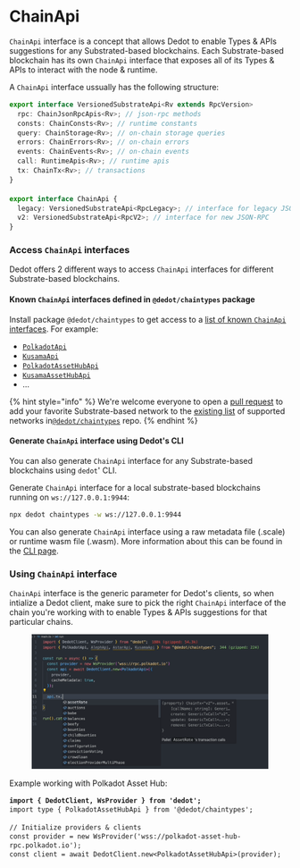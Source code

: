 # ChainApi

`ChainApi` interface is a concept that allows Dedot to enable Types & APIs suggestions for any Substrated-based blockchains. Each Substrate-based blockchain has its own `ChainApi` interface that exposes all of its Types & APIs to interact with the node & runtime.

A `ChainApi` interface ussually has the following structure:

```typescript
export interface VersionedSubstrateApi<Rv extends RpcVersion>
  rpc: ChainJsonRpcApis<Rv>; // json-rpc methods
  consts: ChainConsts<Rv>; // runtime constants
  query: ChainStorage<Rv>; // on-chain storage queries
  errors: ChainErrors<Rv>; // on-chain errors
  events: ChainEvents<Rv>; // on-chain events
  call: RuntimeApis<Rv>; // runtime apis
  tx: ChainTx<Rv>; // transactions
}

export interface ChainApi {
  legacy: VersionedSubstrateApi<RpcLegacy>; // interface for legacy JSON-RPC
  v2: VersionedSubstrateApi<RpcV2>; // interface for new JSON-RPC
}
```

### Access `ChainApi` interfaces

Dedot offers 2 different ways to access `ChainApi` interfaces for different Substrate-based blockchains.

#### Known `ChainApi` interfaces defined in `@dedot/chaintypes` package

Install package `@dedot/chaintypes` to get access to a [list of known `ChainApi` interfaces](https://github.com/dedotdev/chaintypes/blob/main/packages/chaintypes/src/index.ts). For example:

* [`PolkadotApi`](https://github.com/dedotdev/chaintypes/blob/main/packages/chaintypes/src/polkadot/index.d.ts)
* [`KusamaApi`](https://github.com/dedotdev/chaintypes/blob/main/packages/chaintypes/src/kusama/index.d.ts)
* [`PolkadotAssetHubApi`](https://github.com/dedotdev/chaintypes/blob/main/packages/chaintypes/src/polkadot-asset-hub/index.d.ts)
* [`KusamaAssetHubApi`](https://github.com/dedotdev/chaintypes/blob/main/packages/chaintypes/src/kusama-asset-hub/index.d.ts)
* ...

{% hint style="info" %}
We're welcome everyone to open a [pull request](https://github.com/dedotdev/chaintypes/pulls) to add your favorite Substrate-based network to the [existing list](https://github.com/dedotdev/chaintypes/blob/main/scripts/networks.ts) of supported networks in[`@dedot/chaintypes`](https://github.com/dedotdev/chaintypes) repo.
{% endhint %}

#### Generate `ChainApi` interface using Dedot's CLI

You can also generate `ChainApi` interface for any Substrate-based blockchains using `dedot`' CLI.

Generate `ChainApi` interface for a local substrate-based blockchains running on `ws://127.0.0.1:9944`:

```sh
npx dedot chaintypes -w ws://127.0.0.1:9944
```

You can also generate `ChainApi` interface using a raw metadata file (.scale) or runtime wasm file (.wasm). More information about this can be found in the [CLI page](https://docs.dedot.dev/cli#dedot-chaintypes).

### Using `ChainApi` interface

`ChainApi` interface is the generic parameter for Dedot's clients, so when intialize a Dedot client, make sure to pick the right `ChainApi` interface of the chain you're working with to enable Types & APIs suggestions for that particular chains.

<figure><img src="../.gitbook/assets/typesafe-apis.gif" alt=""><figcaption></figcaption></figure>

Example working with Polkadot Asset Hub:

<pre class="language-typescript"><code class="lang-typescript"><strong>import { DedotClient, WsProvider } from 'dedot';
</strong>import type { PolkadotAssetHubApi } from '@dedot/chaintypes';

// Initialize providers &#x26; clients
const provider = new WsProvider('wss://polkadot-asset-hub-rpc.polkadot.io');
const client = await DedotClient.new&#x3C;PolkadotAssetHubApi>(provider);
</code></pre>
